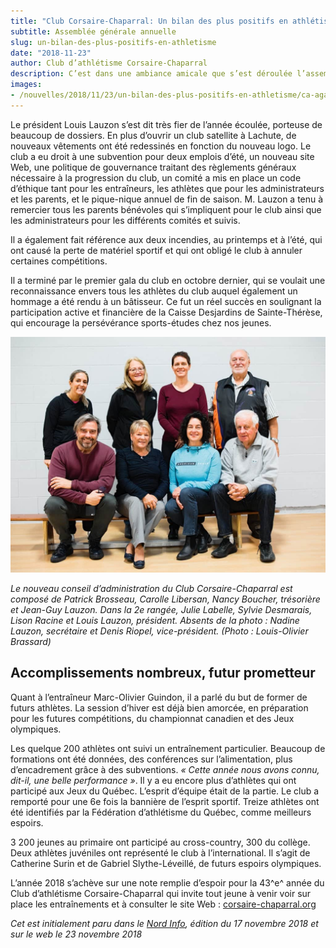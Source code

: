 ```yaml
---
title: "Club Corsaire-Chaparral: Un bilan des plus positifs en athlétisme"
subtitle: Assemblée générale annuelle
slug: un-bilan-des-plus-positifs-en-athletisme
date: "2018-11-23"
author: Club d’athlétisme Corsaire-Chaparral
description: C’est dans une ambiance amicale que s’est déroulée l’assemblée générale annuelle du Club d’athlétisme Corsaire-Chaparral, tenue le samedi le 3 novembre à la polyvalente de Sainte-Thérèse.
images:
- /nouvelles/2018/11/23/un-bilan-des-plus-positifs-en-athletisme/ca-aga-corsaire-chaparral-2018.jpg
---
```


Le président Louis Lauzon s’est dit très fier de l’année écoulée, porteuse de beaucoup de dossiers. En plus d’ouvrir un club satellite à Lachute, de nouveaux vêtements ont été redessinés en fonction du nouveau logo. Le club a eu droit à une subvention pour deux emplois d’été, un nouveau site Web, une politique de gouvernance traitant des règlements généraux nécessaire à la progression du club, un comité a mis en place un code d’éthique tant pour les entraîneurs, les athlètes que pour les administrateurs et les parents, et le pique-nique annuel de fin de saison. M. Lauzon a tenu à remercier tous les parents bénévoles qui s’impliquent pour le club ainsi que les administrateurs pour les différents comités et suivis.

Il a également fait référence aux deux incendies, au printemps et à l’été, qui ont causé la perte de matériel sportif et qui ont obligé le club à annuler certaines compétitions.

Il a terminé par le premier gala du club en octobre dernier, qui se voulait une reconnaissance envers tous les athlètes du club auquel également un hommage a été rendu à un bâtisseur. Ce fut un réel succès en soulignant la participation active et financière de la Caisse Desjardins de Sainte-Thérèse, qui encourage la persévérance sports-études chez nos jeunes.

![Le nouveau conseil d’administration du Club Corsaire-Chaparral est composé de Patrick Brosseau, Carolle Libersan, Nancy Boucher, trésorière et Jean-Guy Lauzon. Dans la 2e rangée, Julie Labelle, Sylvie Desmarais, Lison Racine et Louis Lauzon, président. Absents de la photo : Nadine Lauzon, secrétaire et Denis Riopel, vice-président. (Photo : Louis-Olivier Brassard)](ca-aga-corsaire-chaparral-2018.jpg)

_Le nouveau conseil d’administration du Club Corsaire-Chaparral est composé de Patrick Brosseau, Carolle Libersan, Nancy Boucher, trésorière et Jean-Guy Lauzon. Dans la 2e rangée, Julie Labelle, Sylvie Desmarais, Lison Racine et Louis Lauzon, président. Absents de la photo : Nadine Lauzon, secrétaire et Denis Riopel, vice-président. (Photo : Louis-Olivier Brassard)_

## Accomplissements nombreux, futur prometteur

Quant à l’entraîneur Marc-Olivier Guindon, il a parlé du but de former de futurs athlètes. La session d’hiver est déjà bien amorcée, en préparation pour les futures compétitions, du championnat canadien et des Jeux olympiques.

Les quelque 200 athlètes ont suivi un entraînement particulier. Beaucoup de formations ont été données, des conférences sur l’alimentation, plus d’encadrement grâce à des subventions. _« Cette année nous avons connu, dit-il, une belle performance »_. Il y a eu encore plus d’athlètes qui ont participé aux Jeux du Québec. L’esprit d’équipe était de la partie. Le club a remporté pour une 6e fois la bannière de l’esprit sportif. Treize athlètes ont été identifiés par la Fédération d’athlétisme du Québec, comme meilleurs espoirs.

3 200 jeunes au primaire ont participé au cross-country, 300 du collège. Deux athlètes juvéniles ont représenté le club à l’international. Il s’agit de Catherine Surin et de Gabriel Slythe-Léveillé, de futurs espoirs olympiques.

L’année 2018 s’achève sur une note remplie d’espoir pour la 43^e^ année du Club d’athlétisme Corsaire-Chaparral qui invite tout jeune à venir voir sur place les entraînements et à consulter le site Web : [corsaire-chaparral.org](https://corsaire-chaparral.org)

_Cet est initialement paru dans le [Nord Info](https://www.nordinfo.com/sports/club-corsaire-chaparral-un-bilan-des-plus-positifs-en-athletisme/), édition du 17 novembre 2018 et sur le web le 23 novembre 2018_